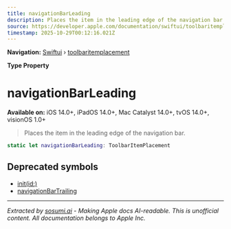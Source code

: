 ```yaml
---
title: navigationBarLeading
description: Places the item in the leading edge of the navigation bar.
source: https://developer.apple.com/documentation/swiftui/toolbaritemplacement/navigationbarleading
timestamp: 2025-10-29T00:12:16.021Z
---
```


**Navigation:** [Swiftui](/documentation/swiftui) › [toolbaritemplacement](/documentation/swiftui/toolbaritemplacement)

**Type Property**

# navigationBarLeading

**Available on:** iOS 14.0+, iPadOS 14.0+, Mac Catalyst 14.0+, tvOS 14.0+, visionOS 1.0+

> Places the item in the leading edge of the navigation bar.

```swift
static let navigationBarLeading: ToolbarItemPlacement
```

## Deprecated symbols

- [init(id:)](/documentation/swiftui/toolbaritemplacement/init(id:))
- [navigationBarTrailing](/documentation/swiftui/toolbaritemplacement/navigationbartrailing)

---

*Extracted by [sosumi.ai](https://sosumi.ai) - Making Apple docs AI-readable.*
*This is unofficial content. All documentation belongs to Apple Inc.*
